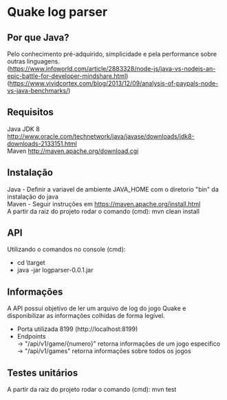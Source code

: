 # Quake log parser
## Por que Java?
Pelo conhecimento pré-adquirido, simplicidade e pela performance sobre outras linguagens.  
(https://www.infoworld.com/article/2883328/node-js/java-vs-nodejs-an-epic-battle-for-developer-mindshare.html)  
(https://www.vividcortex.com/blog/2013/12/09/analysis-of-paypals-node-vs-java-benchmarks/)  

## Requisitos
Java JDK 8 http://www.oracle.com/technetwork/java/javase/downloads/jdk8-downloads-2133151.html  
Maven  http://maven.apache.org/download.cgi  

## Instalação
Java - Definir a variavel de ambiente JAVA_HOME com o diretorio "bin" da instalação do java  
Maven - Seguir instruções em https://maven.apache.org/install.html  
A partir da raiz do projeto rodar o comando (cmd): mvn clean install  

## API
Utilizando o comandos no console (cmd):  
- cd <caminho do projeto>\target  
- java -jar logparser-0.0.1.jar  

## Informações
A API possui objetivo de ler um arquivo de log do jogo Quake e disponibilizar as informações colhidas de forma legível.  
- Porta utilizada 8199 (http://localhost:8199)  
- Endpoints  
  -> "/api/v1/game/{numero}" retorna informações de um jogo especifico  
  -> "/api/v1/games" retorna informações sobre todos os jogos  

## Testes unitários
A partir da raiz do projeto rodar o comando (cmd): mvn test  

